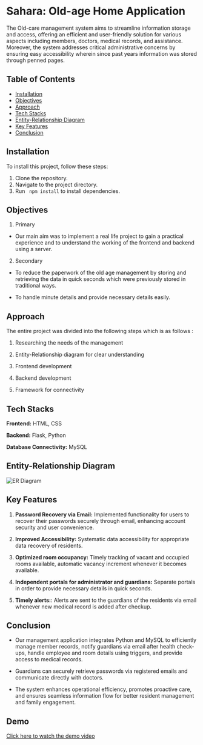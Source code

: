 
# Sahara: Old-age Home Application

The Old-care management system aims to streamline information storage and access, offering an efficient and user-friendly solution for various aspects including members, doctors, medical records, and assistance. Moreover, the system addresses critical administrative concerns by ensuring easy accessibility wherein since past years information was stored through penned pages.






## Table of Contents

- [Installation](#installation)
- [Objectives](#objetives)
- [Approach](#approach)
- [Tech Stacks](#tech-stacks)
- [Entity-Relationship Diagram](#entity-relationship-diagram)
- [Key Features](#key-features)
- [Conclusion](#conclusion)
## Installation

To install this project, follow these steps:

   1. Clone the repository.
   2. Navigate to the project directory.
   3. Run ``
          npm install``
       to install dependencies.

## Objectives

1. Primary

* Our main aim was to implement a real life project to gain a practical experience and to understand the working of the frontend and backend using a server.

2. Secondary

* To reduce the paperwork of the old age management by storing and retrieving the data in quick seconds which were previously stored in traditional ways.

* To handle minute details and provide necessary details easily.
## Approach

The entire project was divided into the following steps which is as follows :

1) Researching the needs of the management 

2) Entity-Relationship diagram for clear understanding

3) Frontend development 

4) Backend development 

5) Framework for connectivity
## Tech Stacks

**Frontend:** HTML, CSS

**Backend:** Flask, Python

**Database Connectivity:** MySQL
## Entity-Relationship Diagram

![ER Diagram](https://github.com/srushtikage/Sahara-Oldage-Home/assets/124689410/a01a515c-44b8-4e0b-b10b-d048b1171810)

## Key Features

1. **Password Recovery via Email:**
 Implemented functionality for users to recover their passwords securely through email, enhancing
 account security and user convenience.

2. **Improved Accessibility:**
 Systematic data accessibility for appropriate data recovery of residents.

3. **Optimized room occupancy:**
 Timely tracking of vacant and occupied rooms available, automatic vacancy increment whenever it becomes available. 
 
4. **Independent portals for administrator and guardians:**
Separate portals in order to provide necessary details in quick seconds.    

5. **Timely alerts:**: Alerts are sent to the guardians of the residents via email whenever new medical record is added after checkup.
## Conclusion

* Our management application integrates Python and MySQL to efficiently manage member records, notify guardians via email after health check-ups, handle employee and room details using triggers, and provide access to medical records.

* Guardians can securely retrieve passwords via registered emails and communicate directly with doctors. 
 
* The system enhances operational efficiency, promotes proactive care, and ensures seamless information flow for better resident management and family engagement.
## Demo

[Click here to watch the demo video](https://drive.google.com/file/d/1scUZkZfqeqZYpxaG44oIsunwCTxIEjB5/view?usp=sharing)

